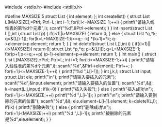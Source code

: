 #include <stdio.h>
#include <stdlib.h>

#define MAXSIZE 5
struct List
{
    int element;
};
int createlist()
{
    struct List L[MAXSIZE],*Ptrl;
    Ptrl=L;
    int i=1;
    for(i;i<=MAXSIZE-1;++i)
    {
        printf("请输入线性表的第%d个元素",i);
        scanf("%d",&Ptrl->element);
    }
}
int insert(struct List L[],int i,struct List p)
{
    if(i<1||i>MAXSIZE)
    {
        return 0;
    }
    else
    {
    struct List *q,*k;
    q=&(L[i-1]);
    for(k=L+MAXSIZE-1;k>=q;--k)
        *(k+1)=*k;
        q->element=p.element;
        return 1;
    }
}
int delete1(struct List L[],int i)
{
    if((i<1)||(i>MAXSIZE))
        return 0;
    struct List *p,*q;
    p=&(L[i]);
    q=L+MAXSIZE-1;
    for(p+1;p<=q;++p)
        (p-1)->element=p->element;
    return 1;
}
int main()
{
    struct List L[MAXSIZE],*Ptrl;
    Ptrl=L;
    int i=1;
    for(i;i<=MAXSIZE-1;++i)
    {
        printf("请输入线性表的第%d个元素",i);
        scanf("%d",&Ptrl->element);
        Ptrl++;
    }
    for(i=1;i<=MAXSIZE-1;++i)
    {
        printf("%d ",L[i-1]);
    }
    int j,k,l;
    struct List input;
    struct List ele;
    printf("\n");
    printf("请输入要插入的元素");
    scanf("%d",&input.element);
    printf("请输入要插入的位置");
    scanf("%d",&j);
    k=insert(L,j,input);
    if(k=0)
    {
        printf("插入失败");
    }
    else
    {
        printf("插入成功\n");
        for(i=1;i<=MAXSIZE;++i)
          printf("%d ",L[i-1]);
    }
    printf("\n");
    printf("请输入要删除的元素的位置");
    scanf("%d",&l);
    ele.element=L[l-1].element;
    k=delete1(L,l);
    if(!k)
    {
        printf("删除失败");
    }
    else
    {
        printf("删除成功\n");
        for(i=1;i<MAXSIZE;++i)
            printf("%d ",L[i-1]);
        printf("被删除的元素是%d",ele.element);
    }
}
